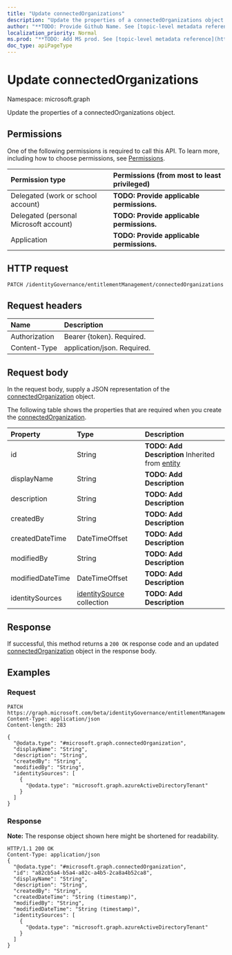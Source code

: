 ```yaml
---
title: "Update connectedOrganizations"
description: "Update the properties of a connectedOrganizations object."
author: "**TODO: Provide Github Name. See [topic-level metadata reference](https://msgo.azurewebsites.net/add/document/guidelines/metadata.html#topic-level-metadata)**"
localization_priority: Normal
ms.prod: "**TODO: Add MS prod. See [topic-level metadata reference](https://msgo.azurewebsites.net/add/document/guidelines/metadata.html#topic-level-metadata)**"
doc_type: apiPageType
---
```


# Update connectedOrganizations
Namespace: microsoft.graph

Update the properties of a connectedOrganizations object.

## Permissions
One of the following permissions is required to call this API. To learn more, including how to choose permissions, see [Permissions](/concepts/permissions-reference.md).

|Permission type|Permissions (from most to least privileged)|
|:---|:---|
|Delegated (work or school account)|**TODO: Provide applicable permissions.**|
|Delegated (personal Microsoft account)|**TODO: Provide applicable permissions.**|
|Application|**TODO: Provide applicable permissions.**|

## HTTP request

<!-- {
  "blockType": "ignored"
}
-->
``` http
PATCH /identityGovernance/entitlementManagement/connectedOrganizations
```

## Request headers
|Name|Description|
|:---|:---|
|Authorization|Bearer {token}. Required.|
|Content-Type|application/json. Required.|

## Request body
In the request body, supply a JSON representation of the [connectedOrganization](../resources/connectedorganization.md) object.

The following table shows the properties that are required when you create the [connectedOrganization](../resources/connectedorganization.md).

|Property|Type|Description|
|:---|:---|:---|
|id|String|**TODO: Add Description** Inherited from [entity](../resources/entity.md)|
|displayName|String|**TODO: Add Description**|
|description|String|**TODO: Add Description**|
|createdBy|String|**TODO: Add Description**|
|createdDateTime|DateTimeOffset|**TODO: Add Description**|
|modifiedBy|String|**TODO: Add Description**|
|modifiedDateTime|DateTimeOffset|**TODO: Add Description**|
|identitySources|[identitySource](../resources/identitysource.md) collection|**TODO: Add Description**|



## Response

If successful, this method returns a `200 OK` response code and an updated [connectedOrganization](../resources/connectedorganization.md) object in the response body.

## Examples

### Request
<!-- {
  "blockType": "request",
  "name": "update_connectedorganizations"
}
-->
``` http
PATCH https://graph.microsoft.com/beta/identityGovernance/entitlementManagement/connectedOrganizations
Content-Type: application/json
Content-length: 283

{
  "@odata.type": "#microsoft.graph.connectedOrganization",
  "displayName": "String",
  "description": "String",
  "createdBy": "String",
  "modifiedBy": "String",
  "identitySources": [
    {
      "@odata.type": "microsoft.graph.azureActiveDirectoryTenant"
    }
  ]
}
```


### Response
**Note:** The response object shown here might be shortened for readability.
<!-- {
  "blockType": "response",
  "truncated": true
}
-->
``` http
HTTP/1.1 200 OK
Content-Type: application/json
{
  "@odata.type": "#microsoft.graph.connectedOrganization",
  "id": "a82cb5a4-b5a4-a82c-a4b5-2ca8a4b52ca8",
  "displayName": "String",
  "description": "String",
  "createdBy": "String",
  "createdDateTime": "String (timestamp)",
  "modifiedBy": "String",
  "modifiedDateTime": "String (timestamp)",
  "identitySources": [
    {
      "@odata.type": "microsoft.graph.azureActiveDirectoryTenant"
    }
  ]
}
```

